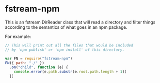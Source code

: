 # fstream-npm

This is an fstream DirReader class that will read a directory and filter
things according to the semantics of what goes in an npm package.

For example:

```javascript
// This will print out all the files that would be included
// by 'npm publish' or 'npm install' of this directory.

var FN = require("fstream-npm")
FN({ path: "./" })
  .on("child", function (e) {
    console.error(e.path.substr(e.root.path.length + 1))
  })
```



